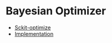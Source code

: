 # Bayesian Optimizer
* [Sckit-optimize](https://scikit-optimize.github.io/stable/)
* [Implementation](https://machinelearningmastery.com/what-is-bayesian-optimization/)
